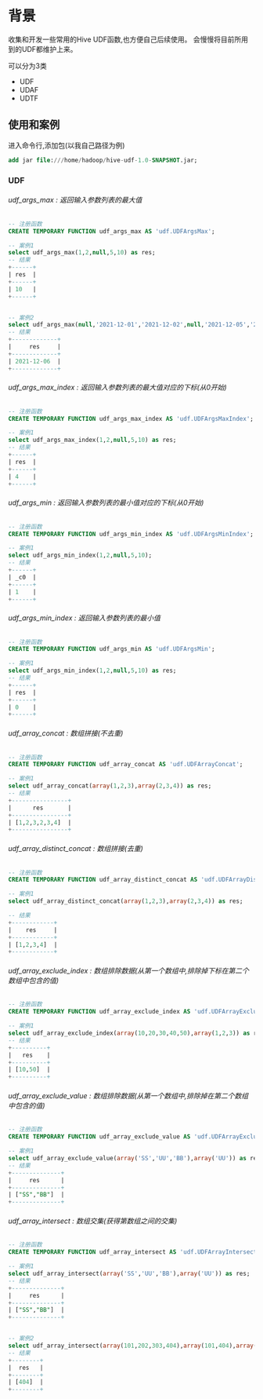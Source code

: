 # 背景

收集和开发一些常用的Hive UDF函数,也方便自己后续使用。
会慢慢将目前所用到的UDF都维护上来。

可以分为3类

- UDF
- UDAF
- UDTF  

  
  
  
## 使用和案例

进入命令行,添加包(以我自己路径为例)

```sql
add jar file:///home/hadoop/hive-udf-1.0-SNAPSHOT.jar; 
```


  
  
### UDF


###### udf_args_max : 返回输入参数列表的最大值

```sql
-- 注册函数
CREATE TEMPORARY FUNCTION udf_args_max AS 'udf.UDFArgsMax';

-- 案例1
select udf_args_max(1,2,null,5,10) as res;
-- 结果
+------+
| res  |
+------+
| 10   |
+------+


-- 案例2
select udf_args_max(null,'2021-12-01','2021-12-02',null,'2021-12-05','2021-12-06') as res;
-- 结果
+-------------+
|     res     |
+-------------+
| 2021-12-06  |
+-------------+
```

###### udf_args_max_index : 返回输入参数列表的最大值对应的下标(从0开始)
```sql
-- 注册函数
CREATE TEMPORARY FUNCTION udf_args_max_index AS 'udf.UDFArgsMaxIndex';  

-- 案例1
select udf_args_max_index(1,2,null,5,10) as res;  
-- 结果
+------+
| res  |
+------+
| 4    |
+------+

```
  
###### udf_args_min : 返回输入参数列表的最小值对应的下标(从0开始)
```sql
-- 注册函数
CREATE TEMPORARY FUNCTION udf_args_min_index AS 'udf.UDFArgsMinIndex';  

-- 案例1
select udf_args_min_index(1,2,null,5,10);
-- 结果
+------+
| _c0  |
+------+
| 1    |
+------+

```
  

###### udf_args_min_index : 返回输入参数列表的最小值
```sql
-- 注册函数
CREATE TEMPORARY FUNCTION udf_args_min AS 'udf.UDFArgsMin';  

-- 案例1
select udf_args_min_index(1,2,null,5,10) as res;  
-- 结果
+------+
| res  |
+------+
| 0    |
+------+

```


###### udf_array_concat : 数组拼接(不去重)
```sql
-- 注册函数
CREATE TEMPORARY FUNCTION udf_array_concat AS 'udf.UDFArrayConcat';

-- 案例1
select udf_array_concat(array(1,2,3),array(2,3,4)) as res;
-- 结果
+----------------+
|      res       |
+----------------+
| [1,2,3,2,3,4]  |
+----------------+

```

###### udf_array_distinct_concat : 数组拼接(去重)
```sql
-- 注册函数
CREATE TEMPORARY FUNCTION udf_array_distinct_concat AS 'udf.UDFArrayDistinctConcat';

-- 案例1
select udf_array_distinct_concat(array(1,2,3),array(2,3,4)) as res;

-- 结果
+------------+
|    res     |
+------------+
| [1,2,3,4]  |
+------------+

```



###### udf_array_exclude_index : 数组排除数据(从第一个数组中,排除掉下标在第二个数组中包含的值)
```sql
-- 注册函数
CREATE TEMPORARY FUNCTION udf_array_exclude_index AS 'udf.UDFArrayExcludeIndex';

-- 案例1
select udf_array_exclude_index(array(10,20,30,40,50),array(1,2,3)) as res;
-- 结果
+----------+
|   res    |
+----------+
| [10,50]  |
+----------+

```


###### udf_array_exclude_value : 数组排除数据(从第一个数组中,排除掉在第二个数组中包含的值)
```sql
-- 注册函数
CREATE TEMPORARY FUNCTION udf_array_exclude_value AS 'udf.UDFArrayExcludeValue';

-- 案例1
select udf_array_exclude_value(array('SS','UU','BB'),array('UU')) as res;
-- 结果
+--------------+
|     res      |
+--------------+
| ["SS","BB"]  |
+--------------+

```


###### udf_array_intersect : 数组交集(获得第数组之间的交集)
```sql
-- 注册函数
CREATE TEMPORARY FUNCTION udf_array_intersect AS 'udf.UDFArrayIntersect';

-- 案例1
select udf_array_intersect(array('SS','UU','BB'),array('UU')) as res;
-- 结果
+--------------+
|     res      |
+--------------+
| ["SS","BB"]  |
+--------------+


-- 案例2
select udf_array_intersect(array(101,202,303,404),array(101,404),array(404)) as res;
-- 结果
+--------+
|  res   |
+--------+
| [404]  |
+--------+

```
